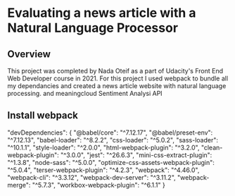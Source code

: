 # Evaluating a news article with a Natural Language Processor

## Overview
This project was completed by Nada Oteif as a part of Udacity's Front End Web Developer course in 2021. 
For this project I used webpack to bundle all my dependancies and created a news article website with natural language processing.
and meaningcloud Sentiment Analysi API

## Install webpack
  "devDependencies": {
    "@babel/core": "^7.12.17",
    "@babel/preset-env": "^7.12.13",
    "babel-loader": "^8.2.2",
    "css-loader": "^5.0.2",
    "sass-loader": "^10.1.1",
    "style-loader": "^2.0.0",
    "html-webpack-plugin": "^3.2.0",
    "clean-webpack-plugin": "^3.0.0",
    "jest": "^26.6.3",
    "mini-css-extract-plugin": "^1.3.8",
    "node-sass": "^5.0.0",
    "optimize-css-assets-webpack-plugin": "^5.0.4",
    "terser-webpack-plugin": "^4.2.3",
    "webpack": "^4.46.0",
    "webpack-cli": "^3.3.12",
    "webpack-dev-server": "^3.11.2",
    "webpack-merge": "^5.7.3",
    "workbox-webpack-plugin": "^6.1.1"
  }
